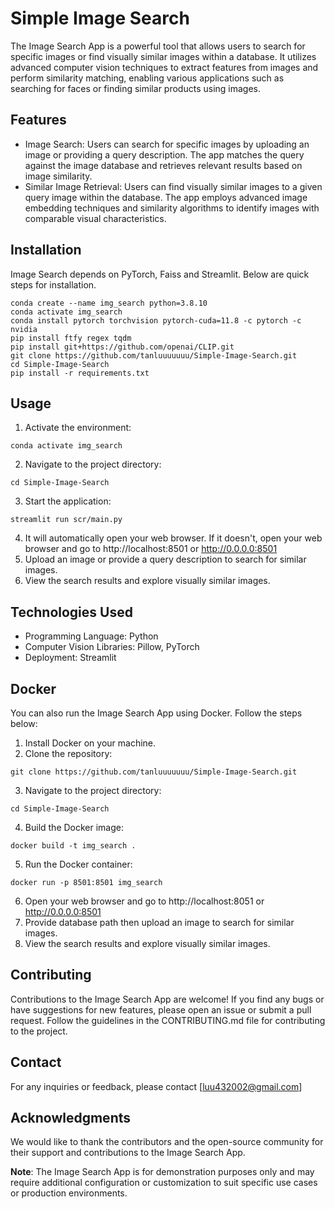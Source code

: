 
# Simple Image Search

The Image Search App is a powerful tool that allows users to search for specific images or find visually similar images within a database. It utilizes advanced computer vision techniques to extract features from images and perform similarity matching, enabling various applications such as searching for faces or finding similar products using images.

## Features
- Image Search: Users can search for specific images by uploading an image or providing a query description. The app matches the query against the image database and retrieves relevant results based on image similarity.
- Similar Image Retrieval: Users can find visually similar images to a given query image within the database. The app employs advanced image embedding techniques and similarity algorithms to identify images with comparable visual characteristics.

## Installation
Image Search depends on PyTorch, Faiss and Streamlit. Below are quick steps for installation.
```shell
conda create --name img_search python=3.8.10
conda activate img_search
conda install pytorch torchvision pytorch-cuda=11.8 -c pytorch -c nvidia
pip install ftfy regex tqdm
pip install git+https://github.com/openai/CLIP.git
git clone https://github.com/tanluuuuuuu/Simple-Image-Search.git
cd Simple-Image-Search
pip install -r requirements.txt
```

## Usage
1. Activate the environment: 
```shell
conda activate img_search
```
2. Navigate to the project directory:
```shell
cd Simple-Image-Search
```
3. Start the application: 
```shell
streamlit run scr/main.py
```
4. It will automatically open your web browser. If it doesn't, open your web browser and go to http://localhost:8501 or http://0.0.0.0:8501 
5. Upload an image or provide a query description to search for similar images.
6. View the search results and explore visually similar images.

## Technologies Used
- Programming Language: Python
- Computer Vision Libraries: Pillow, PyTorch
- Deployment: Streamlit 

## Docker
You can also run the Image Search App using Docker. Follow the steps below:
1. Install Docker on your machine.
2. Clone the repository: 
```shell
git clone https://github.com/tanluuuuuuu/Simple-Image-Search.git
```
3. Navigate to the project directory:
```shell
cd Simple-Image-Search
```
4. Build the Docker image:
```shell
docker build -t img_search .
```
5. Run the Docker container:
```shell
docker run -p 8501:8501 img_search
```
6. Open your web browser and go to http://localhost:8051 or http://0.0.0.0:8501
7. Provide database path then upload an image to search for similar images.
8. View the search results and explore visually similar images.

## Contributing
Contributions to the Image Search App are welcome! If you find any bugs or have suggestions for new features, please open an issue or submit a pull request. Follow the guidelines in the CONTRIBUTING.md file for contributing to the project.

## Contact
For any inquiries or feedback, please contact [luu432002@gmail.com]

## Acknowledgments
We would like to thank the contributors and the open-source community for their support and contributions to the Image Search App.

**Note**: The Image Search App is for demonstration purposes only and may require additional configuration or customization to suit specific use cases or production environments.
